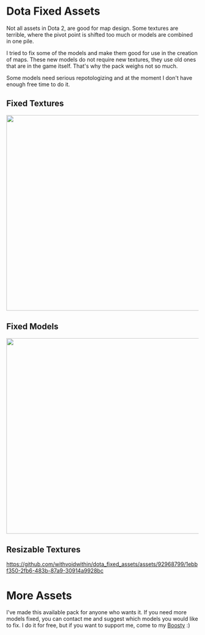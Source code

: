 # Dota Fixed Assets
Not all assets in Dota 2, are good for map design. Some textures are terrible, where the pivot point is shifted too much or models are combined in one pile.

I tried to fix some of the models and make them good for use in the creation of maps. These new models do not require new textures, they use old ones that are in the game itself. That's why the pack weighs not so much.

Some models need serious repotologizing and at the moment I don't have enough free time to do it.

## Fixed Textures
<a href="url"><img src="https://github.com/withvoidwithin/dota_fixed_assets/assets/92968799/51b55e6f-e4b8-446f-90de-1d5ac2af45c9" width="512" ></a>

## Fixed Models
<a href="url"><img src="https://github.com/withvoidwithin/dota_fixed_assets/assets/92968799/c9511d81-15b4-4905-8f75-9ab2674fe817" width="512" ></a>

## Resizable Textures
https://github.com/withvoidwithin/dota_fixed_assets/assets/92968799/1ebbf350-2fb6-483b-87a9-30914a9928bc

# More Assets

I've made this available pack for anyone who wants it. If you need more models fixed, you can contact me and suggest which models you would like to fix. I do it for free, but if you want to support me, come to my [Boosty](https://boosty.to/withvoidwithin) :)
